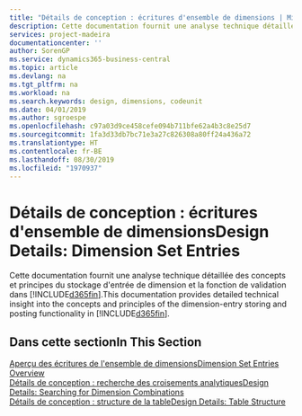 ```yaml
---
title: "Détails de conception : écritures d'ensemble de dimensions | Microsoft Docs"
description: Cette documentation fournit une analyse technique détaillée des concepts et principes qui sont utilisés pour reconcevoir la fonction de stockage et de validation d'écritures de dimension.
services: project-madeira
documentationcenter: ''
author: SorenGP
ms.service: dynamics365-business-central
ms.topic: article
ms.devlang: na
ms.tgt_pltfrm: na
ms.workload: na
ms.search.keywords: design, dimensions, codeunit
ms.date: 04/01/2019
ms.author: sgroespe
ms.openlocfilehash: c97a03d9ce458cefe094b711bfe62a4b3c8e25d7
ms.sourcegitcommit: 1fa3d33db7bc71e3a27c826308a80ff24a436a72
ms.translationtype: HT
ms.contentlocale: fr-BE
ms.lasthandoff: 08/30/2019
ms.locfileid: "1970937"
---
```

# <a name="design-details-dimension-set-entries"></a><span data-ttu-id="c83ee-103">Détails de conception : écritures d'ensemble de dimensions</span><span class="sxs-lookup"><span data-stu-id="c83ee-103">Design Details: Dimension Set Entries</span></span>
<span data-ttu-id="c83ee-104">Cette documentation fournit une analyse technique détaillée des concepts et principes du stockage d'entrée de dimension et la fonction de validation dans [!INCLUDE[d365fin](includes/d365fin_md.md)].</span><span class="sxs-lookup"><span data-stu-id="c83ee-104">This documentation provides detailed technical insight into the concepts and principles of the dimension-entry storing and posting functionality in [!INCLUDE[d365fin](includes/d365fin_md.md)].</span></span>

## <a name="in-this-section"></a><span data-ttu-id="c83ee-105">Dans cette section</span><span class="sxs-lookup"><span data-stu-id="c83ee-105">In This Section</span></span>  
[<span data-ttu-id="c83ee-106">Aperçu des écritures de l'ensemble de dimensions</span><span class="sxs-lookup"><span data-stu-id="c83ee-106">Dimension Set Entries Overview</span></span>](design-details-dimension-set-entries-overview.md)  
[<span data-ttu-id="c83ee-107">Détails de conception : recherche des croisements analytiques</span><span class="sxs-lookup"><span data-stu-id="c83ee-107">Design Details: Searching for Dimension Combinations</span></span>](design-details-searching-for-dimension-combinations.md)  
[<span data-ttu-id="c83ee-108">Détails de conception : structure de la table</span><span class="sxs-lookup"><span data-stu-id="c83ee-108">Design Details: Table Structure</span></span>](design-details-table-structure.md)  
